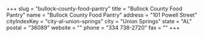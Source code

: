 +++
slug = "bullock-county-food-pantry"
title = "Bullock County Food Pantry"
name = "Bullock County Food Pantry"
address = "101 Powell Street"
cityIndexKey = "city-al-union-springs"
city = "Union Springs"
state = "AL"
postal = "36089"
website = ""
phone = "334 738-2720"
fax = ""
+++
